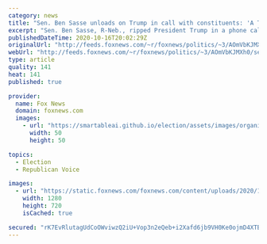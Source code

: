 ```yaml
---
category: news
title: "Sen. Ben Sasse unloads on Trump in call with constituents: 'A TV-obsessed narcissistic individual'"
excerpt: "Sen. Ben Sasse, R-Neb., ripped President Trump in a phone call with constituents, saying the commander-in-chief \"kisses dictators' butts,\" \"sells out our allies,\" mistreats women and \"spends like a drunken sailor.\""
publishedDateTime: 2020-10-16T20:02:29Z
originalUrl: "http://feeds.foxnews.com/~r/foxnews/politics/~3/AOmVbKJMXh0/sen-ben-sasse-unloads-on-trump-in-call-with-constituents"
webUrl: "http://feeds.foxnews.com/~r/foxnews/politics/~3/AOmVbKJMXh0/sen-ben-sasse-unloads-on-trump-in-call-with-constituents"
type: article
quality: 141
heat: 141
published: true

provider:
  name: Fox News
  domain: foxnews.com
  images:
    - url: "https://smartableai.github.io/election/assets/images/organizations/foxnews.com-50x50.jpg"
      width: 50
      height: 50

topics:
  - Election
  - Republican Voice

images:
  - url: "https://static.foxnews.com/foxnews.com/content/uploads/2020/10/AP20286538611587-e1602519668720.jpg"
    width: 1280
    height: 720
    isCached: true

secured: "rK7EvRlutagUdCoOWviwzQ2iU+Vop3n2eQeb+i2Xafd6jb9VH0Ke0ojmD4XTB7PHS9zqVwIXh8AhUERKe546Kz6Z9Xhy+AcJscSWJQ89UipqFJNMWw91uS8b1pVix9XNt1tr2GTnXzW5Or3vUP9YZu6OFNDoaUD58RAvG11XTqEh3YeZI53XcJKzfICM4abcoRMTF04mzY1L1JH+fR+hApdbwCX7EtCRK9WQEbSgMCa8slsP3TqdusroPuCewNTpkfKEFT1SVK6Sjl6eyQtrtUFeSoIz6htXlSbI6ClsGMDL2NEfHpYJGVMncefLebJt2Sus2mcVpOMi4LS8btapn5YDcFL3OM+LqhNJEIbKD1g=;ldVPwjyLa/YJxDxNQjHFbw=="
---
```


